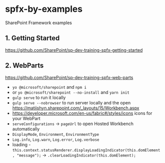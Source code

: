 # spfx-by-examples

SharePoint Framework examples

## 1. Getting Started

https://github.com/SharePoint/sp-dev-training-spfx-getting-started

## 2. WebParts

https://github.com/SharePoint/sp-dev-training-spfx-web-parts

- `yo @microsoft/sharepoint` and `npm i`
- or `yo @microsoft/sharepoint --no-install` and `yarn init`
- `gulp serve` to run it locally
- `gulp serve --nobrowser` to run server locally and the open https://matiishyn.sharepoint.com/_layouts/15/Workbench.aspx
- https://developer.microsoft.com/en-us/fabric#/styles/icons icons for your WebPart
- `serveConfigurations` -> `pageUrl` to open Hosted Workbench automatically
- `DisplayMode`, `Environment`, `EnvironmentType`
- `Log.info`, `Log.warn`, `Log.error`, `Log.verbose`
- loading - `this.context.statusRenderer.displayLoadingIndicator(this.domElement, "message");` -> `.clearLoadingIndicator(this.domElement);`
